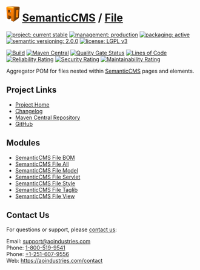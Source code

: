 # [<img src="ao-logo.png" alt="AO Logo" width="35" height="40">](https://github.com/aoindustries) [SemanticCMS](https://github.com/aoindustries/semanticcms) / [File](https://github.com/aoindustries/semanticcms-file)

[![project: current stable](https://semanticcms.com/ao-badges/project-current-stable.svg)](https://aoindustries.com/life-cycle#project-current-stable)
[![management: production](https://semanticcms.com/ao-badges/management-production.svg)](https://aoindustries.com/life-cycle#management-production)
[![packaging: active](https://semanticcms.com/ao-badges/packaging-active.svg)](https://aoindustries.com/life-cycle#packaging-active)  
[![semantic versioning: 2.0.0](https://semanticcms.com/ao-badges/semver-2.0.0.svg)](http://semver.org/spec/v2.0.0.html)
[![license: LGPL v3](https://semanticcms.com/ao-badges/license-lgpl-3.0.svg)](https://www.gnu.org/licenses/lgpl-3.0)

[![Build](https://github.com/aoindustries/semanticcms-file/workflows/Build/badge.svg?branch=1.x)](https://github.com/aoindustries/semanticcms-file/actions?query=workflow%3ABuild)
[![Maven Central](https://maven-badges.herokuapp.com/maven-central/com.semanticcms/semanticcms-file/badge.svg)](https://maven-badges.herokuapp.com/maven-central/com.semanticcms/semanticcms-file)
[![Quality Gate Status](https://sonarcloud.io/api/project_badges/measure?branch=1.x&project=com.semanticcms%3Asemanticcms-file&metric=alert_status)](https://sonarcloud.io/dashboard?branch=1.x&id=com.semanticcms%3Asemanticcms-file)
[![Lines of Code](https://sonarcloud.io/api/project_badges/measure?branch=1.x&project=com.semanticcms%3Asemanticcms-file&metric=ncloc)](https://sonarcloud.io/component_measures?branch=1.x&id=com.semanticcms%3Asemanticcms-file&metric=ncloc)  
[![Reliability Rating](https://sonarcloud.io/api/project_badges/measure?branch=1.x&project=com.semanticcms%3Asemanticcms-file&metric=reliability_rating)](https://sonarcloud.io/component_measures?branch=1.x&id=com.semanticcms%3Asemanticcms-file&metric=Reliability)
[![Security Rating](https://sonarcloud.io/api/project_badges/measure?branch=1.x&project=com.semanticcms%3Asemanticcms-file&metric=security_rating)](https://sonarcloud.io/component_measures?branch=1.x&id=com.semanticcms%3Asemanticcms-file&metric=Security)
[![Maintainability Rating](https://sonarcloud.io/api/project_badges/measure?branch=1.x&project=com.semanticcms%3Asemanticcms-file&metric=sqale_rating)](https://sonarcloud.io/component_measures?branch=1.x&id=com.semanticcms%3Asemanticcms-file&metric=Maintainability)

Aggregator POM for files nested within [SemanticCMS](https://github.com/aoindustries/semanticcms) pages and elements.

## Project Links
* [Project Home](https://semanticcms.com/file/)
* [Changelog](https://semanticcms.com/file/changelog)
* [Maven Central Repository](https://search.maven.org/artifact/com.semanticcms/semanticcms-file)
* [GitHub](https://github.com/aoindustries/semanticcms-file)

## Modules
* [SemanticCMS File BOM](https://github.com/aoindustries/semanticcms-file-bom)
* [SemanticCMS File All](https://github.com/aoindustries/semanticcms-file-all)
* [SemanticCMS File Model](https://github.com/aoindustries/semanticcms-file-model)
* [SemanticCMS File Servlet](https://github.com/aoindustries/semanticcms-file-servlet)
* [SemanticCMS File Style](https://github.com/aoindustries/semanticcms-file-style)
* [SemanticCMS File Taglib](https://github.com/aoindustries/semanticcms-file-taglib)
* [SemanticCMS File View](https://github.com/aoindustries/semanticcms-file-view)

## Contact Us
For questions or support, please [contact us](https://aoindustries.com/contact):

Email: [support@aoindustries.com](mailto:support@aoindustries.com)  
Phone: [1-800-519-9541](tel:1-800-519-9541)  
Phone: [+1-251-607-9556](tel:+1-251-607-9556)  
Web: https://aoindustries.com/contact
